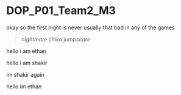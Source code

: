 # DOP_P01_Team2_M3

okay so the first night is never usually that bad in any of the games

> *nightmare chika jumpscare*


hello i am ethan

hello i am shakir

im shakir again


hello im ethan
